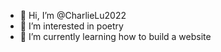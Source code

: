 - 👋 Hi, I’m @CharlieLu2022
- 👀 I’m interested in poetry
- 🌱 I’m currently learning how to build a website


<!---
CharlieLu2022/CharlieLu2022 is a ✨ special ✨ repository because its `README.md` (this file) appears on your GitHub profile.
You can click the Preview link to take a look at your changes.
--->
